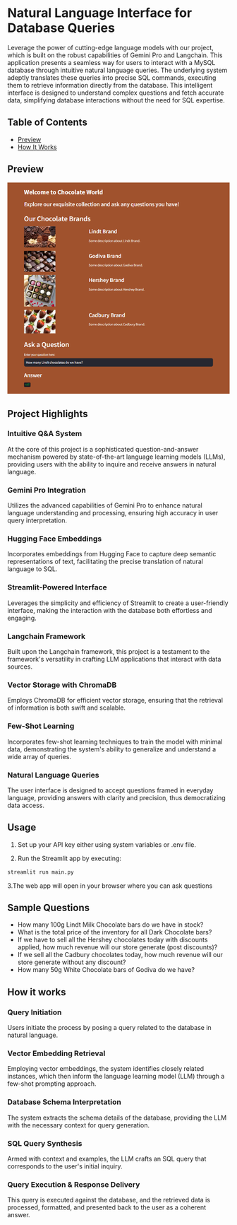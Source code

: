 
# Natural Language Interface for Database Queries
Leverage the power of cutting-edge language models with our project, which is built on the robust capabilities of Gemini 
Pro and Langchain. This application presents a seamless way for users to interact with a MySQL database through intuitive 
natural language queries. The underlying system adeptly translates these queries into precise SQL commands, executing them 
to retrieve information directly from the database. This intelligent interface is designed to understand complex questions 
and fetch accurate data, simplifying database interactions without the need for SQL expertise.

## Table of Contents

- [Preview](#preview)
- [How It Works](#how-it-works)

## Preview
![app preview](./preview/preview.png)

## Project Highlights
### Intuitive Q&A System
At the core of this project is a sophisticated question-and-answer mechanism powered by state-of-the-art language learning models (LLMs), providing users with the ability to inquire and receive answers in natural language.

### Gemini Pro Integration
Utilizes the advanced capabilities of Gemini Pro to enhance natural language understanding and processing, ensuring high accuracy in user query interpretation.

### Hugging Face Embeddings 
Incorporates embeddings from Hugging Face to capture deep semantic representations of text, facilitating the precise translation of natural language to SQL.

### Streamlit-Powered Interface
Leverages the simplicity and efficiency of Streamlit to create a user-friendly interface, making the interaction with the database both effortless and engaging.

### Langchain Framework
Built upon the Langchain framework, this project is a testament to the framework's versatility in crafting LLM applications that interact with data sources.

### Vector Storage with ChromaDB
Employs ChromaDB for efficient vector storage, ensuring that the retrieval of information is both swift and scalable.

### Few-Shot Learning

Incorporates few-shot learning techniques to train the model with minimal data, demonstrating the system's ability to generalize and understand a wide array of queries.

### Natural Language Queries
The user interface is designed to accept questions framed in everyday language, providing answers with clarity and precision, thus democratizing data access.

## Usage

1. Set up your API key either using system variables or .env file.

2. Run the Streamlit app by executing:
```bash
streamlit run main.py

```

3.The web app will open in your browser where you can ask questions

## Sample Questions
  - How many 100g Lindt Milk Chocolate bars do we have in stock?
  -  What is the total price of the inventory for all Dark Chocolate bars?
  - If we have to sell all the Hershey chocolates today with discounts applied, how much revenue will our store generate (post discounts)?
  - If we sell all the Cadbury chocolates today, how much revenue will our store generate without any discount?
  - How many 50g White Chocolate bars of Godiva do we have?
  
## How it works

### Query Initiation
Users initiate the process by posing a query related to the database in natural language.
### Vector Embedding Retrieval
Employing vector embeddings, the system identifies closely related instances, which then inform the language learning model (LLM) through a few-shot prompting approach.
### Database Schema Interpretation
The system extracts the schema details of the database, providing the LLM with the necessary context for query generation.
### SQL Query Synthesis
Armed with context and examples, the LLM crafts an SQL query that corresponds to the user's initial inquiry.
### Query Execution & Response Delivery
This query is executed against the database, and the retrieved data is processed, formatted, and presented back to the user as a coherent answer.
